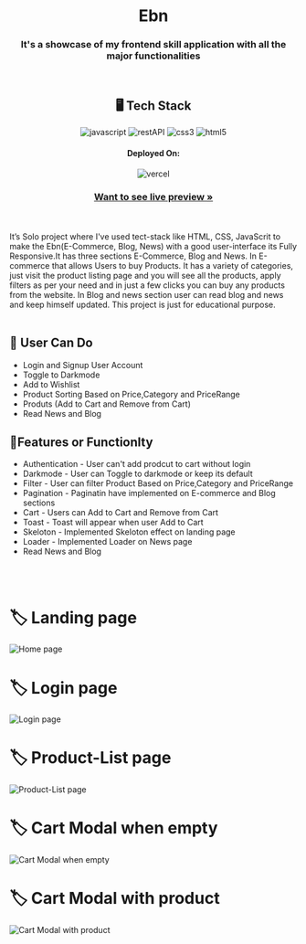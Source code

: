 
<h1 align="center">Ebn</h1>
<h3 align="center">It's a showcase of my frontend skill application with all the major functionalities</h3>
<br />
<h2 align="center">🖥️ Tech Stack</h2>
<p align="center">
  <img src="https://img.shields.io/badge/JavaScript-323330?style=for-the-badge&logo=javascript&logoColor=F7DF1E" alt="javascript" />
  <img src="https://img.shields.io/badge/Rest_API-02303A?style=for-the-badge&logo=react-router&logoColor=white" alt="restAPI" />
  <img src="https://img.shields.io/badge/CSS3-1572B6?style=for-the-badge&logo=css3&logoColor=white" alt="css3" />
  <img src="https://img.shields.io/badge/HTML5-E34F26?style=for-the-badge&logo=html5&logoColor=white" alt="html5" />
</p>
<h4 align="center">Deployed On:</h4>
<p align="center">  
<!--   <a href="https://ebn-waseem49.vercel.app/" blink> </a> -->
  <img src="https://img.shields.io/badge/Vercel-00C7B7?style=for-the-badge&logo=vercel&logoColor=white" alt="vercel" />
</p>

<h3 align="center"><a href="https://waseem49.vercel.app/"><strong>Want to see live preview »</strong></a></h3>

<br />
<br />
It’s Solo project where I've used tect-stack like HTML, CSS, JavaScrit to make the Ebn(E-Commerce, Blog, News) with a good user-interface its Fully Responsive.It has three sections E-Commerce, Blog and News.
In E-commerce that allows Users to buy Products. It has a variety of categories, just visit the product listing page and you will see all the products, apply filters as per your need and in just a few clicks you can buy any products from the website.
In Blog and news section user can read blog and news and keep himself updated.
This project is just for educational purpose.
<br />
<br />


## 🚀 User Can Do
- Login and Signup User Account
- Toggle to Darkmode
- Add to Wishlist
- Product Sorting Based on Price,Category and PriceRange
- Produts (Add to Cart and Remove from Cart)
- Read News and Blog

## 🚀Features or Functionlty
- Authentication - User can't add prodcut to cart without login
- Darkmode  - User can Toggle to darkmode or keep its default
- Filter - User can filter Product Based on Price,Category and PriceRange
- Pagination - Paginatin have implemented on E-commerce and Blog sections
- Cart - Users can Add to Cart and Remove from Cart
- Toast - Toast will appear when user Add to Cart
- Skeloton - Implemented Skeloton effect on landing page
- Loader - Implemented Loader on News page
- Read News and Blog
<br />

<br />
<h1> 🏷️ Landing page</h1>
<img src="https://github-production-user-asset-6210df.s3.amazonaws.com/111652485/269005150-0cc316f7-ee77-4893-a5bc-250d497a66f2.jpg" width="auto" alt="Home page"/>
<br />
<h1> 🏷️ Login page </h1>
<img src="https://github.com/Waseem49/ebn/assets/111652485/1f48680a-831e-42fc-80b6-1033f0debc2f" width="auto" alt="Login page"/>
<br />
<h1> 🏷️ Product-List page </h1>
<img src="https://github.com/Waseem49/ebn/assets/111652485/ec8dde08-349c-4e8e-b292-6c893c015c2f" width="auto" alt="Product-List page"/>
<br />
<h1> 🏷️ Cart Modal when empty </h1>
<img src="https://github.com/Waseem49/ebn/assets/111652485/4be488cf-ac86-45bc-984d-b7faf0d28edd" width="auto" alt="Cart Modal when empty"/>
<br />
<h1> 🏷️ Cart Modal with product </h1>
<img src="https://github.com/Waseem49/ebn/assets/111652485/3d3cc425-7b82-4cfc-bfef-ed40ecf065f5" width="auto" alt="Cart Modal with product"/>
<br />


